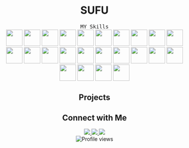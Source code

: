 <h1 align="center">SUFU</h1>

<div align="center">
  <kbd align="center">MY Skills</kbd>
</div>

<div align="center">
  <img src="https://cdn.jsdelivr.net/gh/devicons/devicon/icons/react/react-original.svg" style="width: 44px; height: 44px;" />
  <img src="https://cdn.jsdelivr.net/gh/devicons/devicon/icons/nextjs/nextjs-original.svg" style="width: 44px; height: 44px;" />
  <img src="https://cdn.jsdelivr.net/gh/devicons/devicon/icons/javascript/javascript-original.svg" style="width: 44px; height: 44px;" />
  <img src="https://cdn.jsdelivr.net/gh/devicons/devicon/icons/typescript/typescript-plain.svg" style="width: 44px; height: 44px;" />
  <img src="https://cdn.jsdelivr.net/gh/devicons/devicon/icons/python/python-original.svg" style="width: 44px; height: 44px;" />
  <img src="https://cdn.jsdelivr.net/npm/simple-icons/icons/rust.svg" style="width: 44px; height: 44px;" />
  <img src="https://cdn.jsdelivr.net/npm/simple-icons/icons/amazonaws.svg" style="width: 44px; height: 44px;" />
  <img src="https://cdn.jsdelivr.net/gh/devicons/devicon/icons/github/github-original.svg" style="width: 44px; height: 44px;" />
  <img src="https://cdn.jsdelivr.net/gh/devicons/devicon/icons/gitlab/gitlab-plain.svg" style="width: 44px; height: 44px;" />
  <img src="https://cdn.jsdelivr.net/gh/devicons/devicon/icons/git/git-plain.svg" style="width: 44px; height: 44px;" />
  <img src="https://cdn.jsdelivr.net/gh/devicons/devicon/icons/flutter/flutter-original.svg" style="width: 44px; height: 44px;" />
  <img src="https://cdn.jsdelivr.net/gh/devicons/devicon/icons/debian/debian-original.svg" style="width: 44px; height: 44px;" />
  <img src="https://cdn.jsdelivr.net/gh/devicons/devicon/icons/docker/docker-plain-wordmark.svg" style="width: 44px; height: 44px;" />
  <img src="https://cdn.jsdelivr.net/gh/devicons/devicon/icons/mysql/mysql-original.svg" style="width: 44px; height: 44px;" />
  <img src="https://cdn.jsdelivr.net/gh/devicons/devicon/icons/postgresql/postgresql-plain.svg" style="width: 44px; height: 44px;" />
  <img src="https://cdn.jsdelivr.net/gh/devicons/devicon/icons/redis/redis-original.svg" style="width: 44px; height: 44px;" />
  <img src="https://cdn.jsdelivr.net/gh/devicons/devicon/icons/redux/redux-original.svg" style="width: 44px; height: 44px;" />
  <img src="https://cdn.jsdelivr.net/gh/devicons/devicon/icons/ubuntu/ubuntu-plain.svg" style="width: 44px; height: 44px;" />
  <img src="https://cdn.jsdelivr.net/gh/devicons/devicon/icons/nodejs/nodejs-original-wordmark.svg" style="width: 44px; height: 44px;" />
  <img src="https://cdn.jsdelivr.net/gh/devicons/devicon/icons/vscode/vscode-original.svg" style="width: 44px; height: 44px;" />
  <img src="https://cdn.jsdelivr.net/gh/devicons/devicon/icons/wordpress/wordpress-plain.svg" style="width: 44px; height: 44px;" />
  <img src="https://cdn.jsdelivr.net/gh/devicons/devicon/icons/socketio/socketio-original.svg" style="width: 44px; height: 44px;" />
  <img src="https://cdn.jsdelivr.net/gh/devicons/devicon/icons/sequelize/sequelize-original.svg" style="width: 44px; height: 44px;" />
  <img src="https://cdn.jsdelivr.net/gh/devicons/devicon/icons/graphql/graphql-plain.svg" style="width: 44px; height: 44px;" />
</div>

<div align="center">
  <h2>Projects</h2>
  <ul id="projects-list"></ul>
</div>

<div align="center">
  <h2>Connect with Me</h2>
  <a href="https://www.linkedin.com/in/chandan-bauri-005988135/" target="_blank">
    <img src="https://img.shields.io/badge/-LinkedIn-0077B5?style=for-the-badge&logo=linkedin&logoColor=white" />
  </a>
  <a href="https://x.com/bauri_chandan" target="_blank">
    <img src="https://img.shields.io/badge/-Twitter-1DA1F2?style=for-the-badge&logo=twitter&logoColor=white" />
  </a>
  <a href="mailto:chandanbauri441@gmail.com" target="_blank">
    <img src="https://img.shields.io/badge/-Email-D14836?style=for-the-badge&logo=gmail&logoColor=white" />
  </a>
</div>

<div align="center">
  <img src="https://gpvc.arturio.dev/chandanbauri" alt="Profile views" />
</div>

